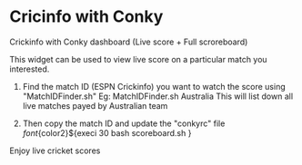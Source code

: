 # Cricinfo with Conky
Crickinfo with Conky dashboard (Live score + Full scroreboard)

This widget can be used to view live score on a particular match you interested.

1. 	Find the match ID (ESPN Crickinfo) you want to watch the score using "MatchIDFinder.sh"
Eg: MatchIDFinder.sh Australia
This will list down all live matches payed by Australian team

2. 	Then copy the match ID and update the "conkyrc" file
${font}${color2}${execi 30  bash scoreboard.sh <match ID>}

Enjoy live cricket scores

